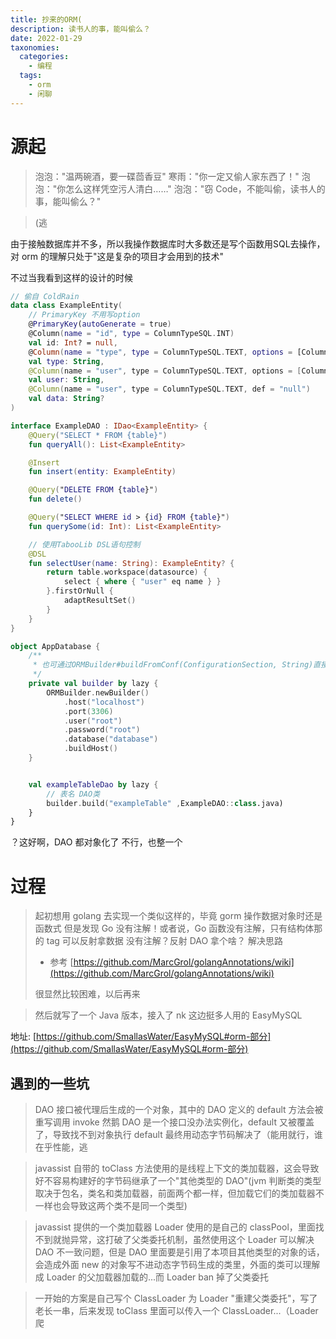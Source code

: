 ```yaml
---
title: 抄来的ORM(
description: 读书人的事，能叫偷么？
date: 2022-01-29
taxonomies:
  categories:
    - 编程
  tags:
    - orm
    - 闲聊
---
```


# 源起

> 泡泡："温两碗酒，要一碟茴香豆"
> 寒雨："你一定又偷人家东西了！"
> 泡泡："你怎么这样凭空污人清白……"
> 泡泡："窃 Code，不能叫偷，读书人的事，能叫偷么？"

> (逃

由于接触数据库并不多，所以我操作数据库时大多数还是写个函数用SQL去操作，对 orm 的理解只处于"这是复杂的项目才会用到的技术"

不过当我看到这样的设计的时候

```kotlin
// 偷自 ColdRain
data class ExampleEntity(
    // PrimaryKey 不用写option
    @PrimaryKey(autoGenerate = true)
    @Column(name = "id", type = ColumnTypeSQL.INT)
    val id: Int? = null,
    @Column(name = "type", type = ColumnTypeSQL.TEXT, options = [ColumnOptionSQL.NOTNULL])
    val type: String,
    @Column(name = "user", type = ColumnTypeSQL.TEXT, options = [ColumnOptionSQL.NOTNULL])
    val user: String,
    @Column(name = "user", type = ColumnTypeSQL.TEXT, def = "null")
    val data: String?
)

interface ExampleDAO : IDao<ExampleEntity> {
    @Query("SELECT * FROM {table}")
    fun queryAll(): List<ExampleEntity>

    @Insert
    fun insert(entity: ExampleEntity)

    @Query("DELETE FROM {table}")
    fun delete()

    @Query("SELECT WHERE id > {id} FROM {table}")
    fun querySome(id: Int): List<ExampleEntity>

    // 使用TabooLib DSL语句控制
    @DSL
    fun selectUser(name: String): ExampleEntity? {
        return table.workspace(datasource) {
            select { where { "user" eq name } }
        }.firstOrNull {
            adaptResultSet()
        }
    }
}

object AppDatabase {
    /**
     * 也可通过ORMBuilder#buildFromConf(ConfigurationSection, String)直接构建
     */
    private val builder by lazy {
        ORMBuilder.newBuilder()
            .host("localhost")
            .port(3306)
            .user("root")
            .password("root")
            .database("database")
            .buildHost()
    }


    val exampleTableDao by lazy {
        // 表名 DAO类
        builder.build("exampleTable" ,ExampleDAO::class.java)
    }
}
```

？这好啊，DAO 都对象化了
不行，也整一个

# 过程

> 起初想用 golang 去实现一个类似这样的，毕竟 gorm 操作数据对象时还是函数式
> 但是发现
> Go 没有注解！或者说，Go 函数没有注解，只有结构体那的 tag 可以反射拿数据
> 没有注解？反射 DAO 拿个啥？
> 解决思路
>
> - 参考 [https://github.com/MarcGrol/golangAnnotations/wiki](https://github.com/MarcGrol/golangAnnotations/wiki)
>
> 很显然比较困难，以后再来

> 然后就写了一个 Java 版本，接入了 nk 这边挺多人用的 EasyMySQL

地址: [https://github.com/SmallasWater/EasyMySQL#orm-部分](https://github.com/SmallasWater/EasyMySQL#orm-部分)

## 遇到的一些坑

> DAO 接口被代理后生成的一个对象，其中的 DAO 定义的 default 方法会被重写调用 invoke
> 然鹅 DAO 是一个接口没办法实例化，default 又被覆盖了，导致找不到对象执行 default
> 最终用动态字节码解决了（能用就行，谁在乎性能，逃

> javassist 自带的 toClass 方法使用的是线程上下文的类加载器，这会导致好不容易构建好的字节码继承了一个"其他类型的 DAO"(jvm 判断类的类型取决于包名，类名和类加载器，前面两个都一样，但加载它们的类加载器不一样也会导致这两个类不是同一个类型)

> javassist 提供的一个类加载器 Loader 使用的是自己的 classPool，里面找不到就抛异常，这打破了父类委托机制，虽然使用这个 Loader 可以解决 DAO 不一致问题，但是 DAO 里面要是引用了本项目其他类型的对象的话，会造成外面 new 的对象写不进动态字节码生成的类里，外面的类可以理解成 Loader 的父加载器加载的...而 Loader ban 掉了父类委托

> 一开始的方案是自己写个 ClassLoader 为 Loader "重建父类委托"，写了老长一串，后来发现 toClass 里面可以传入一个 ClassLoader...（Loader 爬
